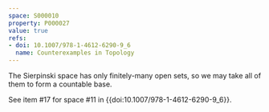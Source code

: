 ```yaml
---
space: S000010
property: P000027
value: true
refs:
- doi: 10.1007/978-1-4612-6290-9_6
  name: Counterexamples in Topology
---
```


The Sierpinski space has only finitely-many open sets, so we may take all of them to form a countable base.

See item #17 for space #11 in {{doi:10.1007/978-1-4612-6290-9_6}}.
